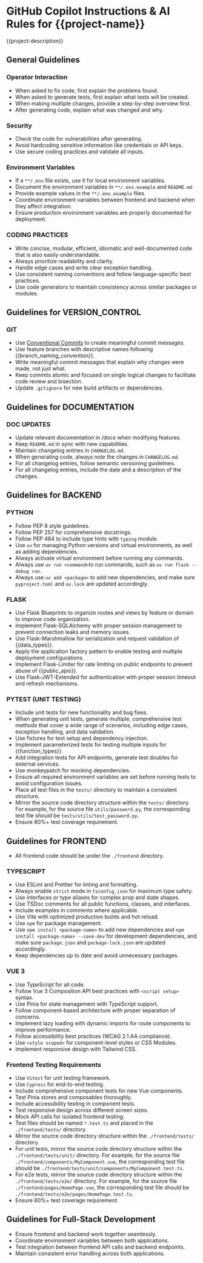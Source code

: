# GitHub Copilot Instructions & AI Rules for {{project-name}}

{{project-description}}

## General Guidelines

### Operator Interaction
- When asked to fix code, first explain the problems found.
- When asked to generate tests, first explain what tests will be created.
- When making multiple changes, provide a step-by-step overview first.
- After generating code, explain what was changed and why.

### Security
- Check the code for vulnerabilities after generating.
- Avoid hardcoding sensitive information like credentials or API keys.
- Use secure coding practices and validate all inputs.

### Environment Variables
- If a `**/.env` file exists, use it for local environment variables.
- Document the environment variables in `**/.env.example` and `README.md`
- Provide example values in the `**/.env.example` files.
- Coordinate environment variables between frontend and backend when they affect integration.
- Ensure production environment variables are properly documented for deployment.

### CODING PRACTICES
- Write concise, modular, efficient, idiomatic and well-documented code that is also easily understandable.
- Always prioritize readability and clarity.
- Handle edge cases and write clear exception handling.
- Use consistent naming conventions and follow language-specific best practices.
- Use code generators to maintain consistency across similar packages or modules.

## Guidelines for VERSION_CONTROL

### GIT

- Use [Conventional Commits](https://www.conventionalcommits.org/) to create meaningful commit messages.
- Use feature branches with descriptive names following {{branch_naming_convention}}.
- Write meaningful commit messages that explain why changes were made, not just what.
- Keep commits atomic and focused on single logical changes to facilitate code review and bisection.
- Update `.gitignore` for new build artifacts or dependencies.

## Guidelines for DOCUMENTATION

### DOC UPDATES

- Update relevant documentation in /docs when modifying features.
- Keep `README.md` in sync with new capabilities.
- Maintain changelog entries in `CHANGELOG.md`.
- When generating code, always note the changes in `CHANGELOG.md`.
- For all changelog entries, follow semantic versioning guidelines.
- For all changelog entries, include the date and a description of the changes.

## Guidelines for BACKEND

### PYTHON

- Follow PEP 8 style guidelines.
- Follow PEP 257 for comprehensive docstrings.
- Follow PEP 484 to include type hints with `typing` module.
- Use `uv` for managing Python versions and virtual environments, as well as adding dependencies.
- Always activate virtual environment before running any commands.
- Always use `uv run <command>`to run commands, such as `uv run flask --debug run`.
- Always use `uv add <package>` to add new dependencies, and make sure `pyproject.toml` and `uv.lock` are updated accordingly.

### FLASK

- Use Flask Blueprints to organize routes and views by feature or domain to improve code organization.
- Implement Flask-SQLAlchemy with proper session management to prevent connection leaks and memory issues.
- Use Flask-Marshmallow for serialization and request validation of {{data_types}}.
- Apply the application factory pattern to enable testing and multiple deployment configurations.
- Implement Flask-Limiter for rate limiting on public endpoints to prevent abuse of {{public_apis}}.
- Use Flask-JWT-Extended for authentication with proper session timeout and refresh mechanisms.

### PYTEST (UNIT TESTING)

- Include unit tests for new functionality and bug fixes.
- When generating unit tests, generate multiple, comprehensive test methods that cover a wide range of scenarios, including edge cases, exception handling, and data validation.
- Use fixtures for test setup and dependency injection.
- Implement parameterized tests for testing multiple inputs for {{function_types}}.
- Add integration tests for API endpoints, generate test doubles for external services.
- Use monkeypatch for mocking dependencies.
- Ensure all required environment variables are set before running tests to avoid configuration issues.
- Place all test files in the `tests/` directory to maintain a consistent structure.
- Mirror the source code directory structure within the `tests/` directory. For example, for the source file `utils/password.py`, the corresponding test file should be `tests/utils/test_password.py`.
- Ensure 80%+ test coverage requirement.

## Guidelines for FRONTEND

- All frontend code should be under the `./frontend` directory.

### TYPESCRIPT

- Use ESLint and Prettier for linting and formatting.
- Always enable `strict` mode in `tsconfig.json` for maximum type safety.
- Use interfaces or type aliases for complex prop and state shapes.
- Use TSDoc comments for all public functions, classes, and interfaces.
- Include examples in comments where applicable.
- Use Vite with optimized production builds and hot reload.
- Use `npm` for package management.
- Use `npm install <package-name>` to add new dependencies and `npm install <package-name> --save-dev` for development dependencies, and make sure `package.json` and `package-lock.json` are updated accordingly.
- Keep dependencies up to date and avoid unnecessary packages.

### VUE 3

- Use TypeScript for all code.
- Follow Vue 3 Composition API best practices with `<script setup>` syntax.
- Use Pinia for state management with TypeScript support.
- Follow component-based architecture with proper separation of concerns.
- Implement lazy loading with dynamic imports for route components to improve performance.
- Follow accessibility best practices (WCAG 2.1 AA compliance).
- Use `<style scoped>` for component-level styles or CSS Modules.
- Implement responsive design with Tailwind CSS.

### Frontend Testing Requirements
- Use `Vitest` for unit testing framework.
- Use `Cypress` for end-to-end testing.
- Include comprehensive component tests for new Vue components.
- Test Pinia stores and composables thoroughly.
- Include accessibility testing in component tests.
- Test responsive design across different screen sizes.
- Mock API calls for isolated frontend testing.
- Test files should be named `*.test.ts` and placed in the `./frontend/tests/` directory.
- Mirror the source code directory structure within the `./frontend/tests/` directory.
- For unit tests, mirror the source code directory structure within the `./frontend/tests/unit/` directory. For example, for the source file `./frontend/components/MyComponent.vue`, the corresponding test file should be `./frontend/tests/unit/components/MyComponent.test.ts`.
- For e2e tests, mirror the source code directory structure within the `./frontend/tests/e2e/` directory. For example, for the source file `./frontend/pages/HomePage.vue`, the corresponding test file should be `./frontend/tests/e2e/pages/HomePage.test.ts`.
- Ensure 80%+ test coverage requirement.

## Guidelines for Full-Stack Development 

- Ensure frontend and backend work together seamlessly.
- Coordinate environment variables between both applications.
- Test integration between frontend API calls and backend endpoints.
- Maintain consistent error handling across both applications.